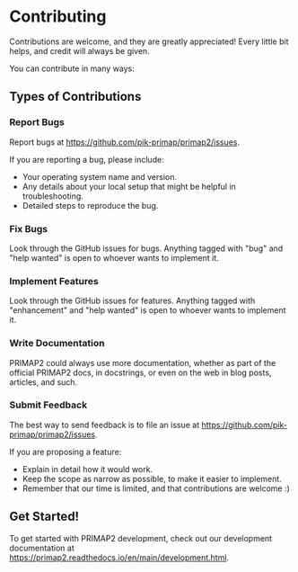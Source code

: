 # Contributing

Contributions are welcome, and they are greatly appreciated! Every little bit
helps, and credit will always be given.

You can contribute in many ways:

## Types of Contributions

### Report Bugs

Report bugs at https://github.com/pik-primap/primap2/issues.

If you are reporting a bug, please include:

* Your operating system name and version.
* Any details about your local setup that might be helpful in troubleshooting.
* Detailed steps to reproduce the bug.

### Fix Bugs

Look through the GitHub issues for bugs. Anything tagged with "bug" and "help
wanted" is open to whoever wants to implement it.

### Implement Features

Look through the GitHub issues for features. Anything tagged with "enhancement"
and "help wanted" is open to whoever wants to implement it.

### Write Documentation

PRIMAP2 could always use more documentation, whether as part of the
official PRIMAP2 docs, in docstrings, or even on the web in blog posts,
articles, and such.

### Submit Feedback

The best way to send feedback is to file an issue at https://github.com/pik-primap/primap2/issues.

If you are proposing a feature:

* Explain in detail how it would work.
* Keep the scope as narrow as possible, to make it easier to implement.
* Remember that our time is limited, and that contributions
  are welcome :)

## Get Started!

To get started with PRIMAP2 development, check out our development
documentation at https://primap2.readthedocs.io/en/main/development.html.
